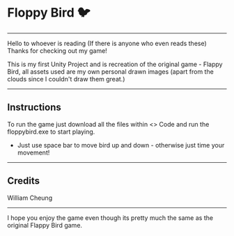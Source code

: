 # Floppy Bird 🐦

--- 

Hello to whoever is reading (If there is anyone who even reads these)
Thanks for checking out my game!

This is my first Unity Project and is recreation of the original game - Flappy Bird, all assets used are my own personal drawn images (apart from the clouds since I couldn't draw them great.)

---

## Instructions
To run the game just download all the files within <> Code and run the floppybird.exe to start playing.
* Just use space bar to move bird up and down - otherwise just time your movement!
--- 

## Credits 
William Cheung 

---

I hope you enjoy the game even though its pretty much the same as the original Flappy Bird game.
